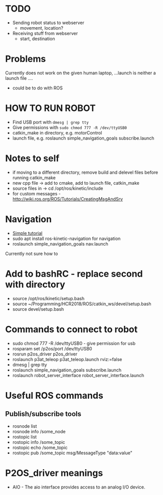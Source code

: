 # TODO
* Sending robot status to webserver
    * movement, location?
* Receiving stuff from webserver
    * start, destination


# Problems
Currently does not work on the given human laptop, 
...launch is neither a launch file ....
* could be to do with ROS


# HOW TO RUN ROBOT 
* Find USB port with ```dmesg | grep tty```
* Give permissions with ```sudo chmod 777 -R /dev/ttyUSB0```
* catkin_make in directory, e.g. motorControl
* launch file, e.g. roslaunch simple_navigation_goals subscribe.launch
# Notes to self
* if moving to a different directory, remove build and delevel files before running catkin_make
* new cpp file -> add to cmake, add to launch file, catkin_make
* source files in -> cd /opt/ros/kinetic/include
* for custom messages - http://wiki.ros.org/ROS/Tutorials/CreatingMsgAndSrv
# Navigation
* [Simple tutorial](http://wiki.ros.org/navigation/Tutorials/SendingSimpleGoals)
* sudo apt install ros-kinetic-navigation for navigation
* roslaunch simple_navigation_goals nav.launch

Currently not sure how to 
# Add to bashRC - replace second with directory
* source /opt/ros/kinetic/setup.bash
* source ~/Programming/HCR2018/ROS/catkin_ws/devel/setup.bash
* source devel/setup.bash

 # Commands to connect to robot
* sudo chmod 777 -R /dev/ttyUSB0   - give permission for usb
* rosparam set /p2os/port /dev/ttyUSB0 
* rosrun p2os_driver p2os_driver
* roslaunch p3at_teleop p3at_teleop.launch rviz:=false
* dmesg | grep tty
* roslaunch simple_navigation_goals subscribe.launch
* roslaunch robot_server_interface robot_server_interface.launch
 # Useful ROS commands
 ## Publish/subscribe tools
 * rosnode list
 * rosnode info /some_node
 * rostopic list
 * rostopic info /some_topic
 * rostopic echo /some_topic
 * rostopic pub /some_topic msg/MessageType "data:value" 

# P2OS_driver meanings
* AIO - The aio interface provides access to an analog I/O device.